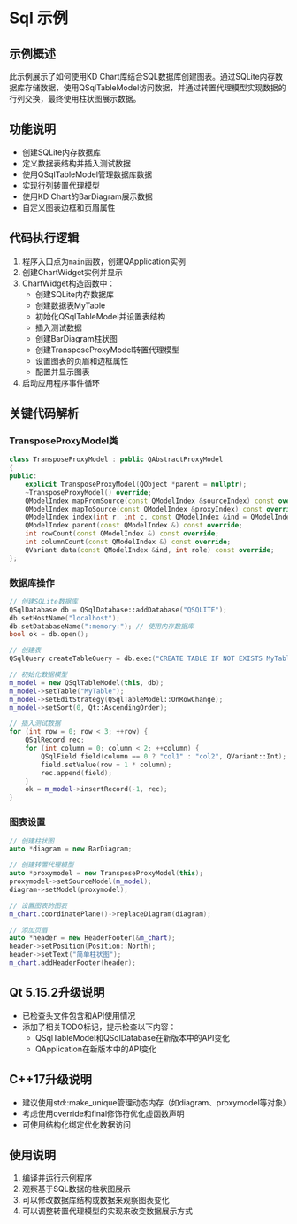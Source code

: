 # Sql 示例

## 示例概述

此示例展示了如何使用KD Chart库结合SQL数据库创建图表。通过SQLite内存数据库存储数据，使用QSqlTableModel访问数据，并通过转置代理模型实现数据的行列交换，最终使用柱状图展示数据。

## 功能说明

- 创建SQLite内存数据库
- 定义数据表结构并插入测试数据
- 使用QSqlTableModel管理数据库数据
- 实现行列转置代理模型
- 使用KD Chart的BarDiagram展示数据
- 自定义图表边框和页眉属性

## 代码执行逻辑

1. 程序入口点为`main`函数，创建QApplication实例
2. 创建ChartWidget实例并显示
3. ChartWidget构造函数中：
   - 创建SQLite内存数据库
   - 创建数据表MyTable
   - 初始化QSqlTableModel并设置表结构
   - 插入测试数据
   - 创建BarDiagram柱状图
   - 创建TransposeProxyModel转置代理模型
   - 设置图表的页眉和边框属性
   - 配置并显示图表
4. 启动应用程序事件循环

## 关键代码解析

### TransposeProxyModel类

```cpp
class TransposeProxyModel : public QAbstractProxyModel
{
public:
    explicit TransposeProxyModel(QObject *parent = nullptr);
    ~TransposeProxyModel() override;
    QModelIndex mapFromSource(const QModelIndex &sourceIndex) const override;
    QModelIndex mapToSource(const QModelIndex &proxyIndex) const override;
    QModelIndex index(int r, int c, const QModelIndex &ind = QModelIndex()) const override;
    QModelIndex parent(const QModelIndex &) const override;
    int rowCount(const QModelIndex &) const override;
    int columnCount(const QModelIndex &) const override;
    QVariant data(const QModelIndex &ind, int role) const override;
};
```

### 数据库操作

```cpp
// 创建SQLite数据库
QSqlDatabase db = QSqlDatabase::addDatabase("QSQLITE");
db.setHostName("localhost");
db.setDatabaseName(":memory:"); // 使用内存数据库
bool ok = db.open();

// 创建表
QSqlQuery createTableQuery = db.exec("CREATE TABLE IF NOT EXISTS MyTable (col1 INT NOT NULL PRIMARY KEY, col2 INT);");

// 初始化数据模型
m_model = new QSqlTableModel(this, db);
m_model->setTable("MyTable");
m_model->setEditStrategy(QSqlTableModel::OnRowChange);
m_model->setSort(0, Qt::AscendingOrder);

// 插入测试数据
for (int row = 0; row < 3; ++row) {
    QSqlRecord rec;
    for (int column = 0; column < 2; ++column) {
        QSqlField field(column == 0 ? "col1" : "col2", QVariant::Int);
        field.setValue(row + 1 * column);
        rec.append(field);
    }
    ok = m_model->insertRecord(-1, rec);
}
```

### 图表设置

```cpp
// 创建柱状图
auto *diagram = new BarDiagram;

// 创建转置代理模型
auto *proxymodel = new TransposeProxyModel(this);
proxymodel->setSourceModel(m_model);
diagram->setModel(proxymodel);

// 设置图表的图表
m_chart.coordinatePlane()->replaceDiagram(diagram);

// 添加页眉
auto *header = new HeaderFooter(&m_chart);
header->setPosition(Position::North);
header->setText("简单柱状图");
m_chart.addHeaderFooter(header);
```

## Qt 5.15.2升级说明

- 已检查头文件包含和API使用情况
- 添加了相关TODO标记，提示检查以下内容：
  - QSqlTableModel和QSqlDatabase在新版本中的API变化
  - QApplication在新版本中的API变化

## C++17升级说明

- 建议使用std::make_unique管理动态内存（如diagram、proxymodel等对象）
- 考虑使用override和final修饰符优化虚函数声明
- 可使用结构化绑定优化数据访问

## 使用说明

1. 编译并运行示例程序
2. 观察基于SQL数据的柱状图展示
3. 可以修改数据库结构或数据来观察图表变化
4. 可以调整转置代理模型的实现来改变数据展示方式